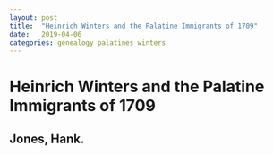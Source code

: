 ```yaml
---
layout: post
title:  "Heinrich Winters and the Palatine Immigrants of 1709"
date:   2019-04-06 
categories: genealogy palatines winters
---
```



# Heinrich Winters and the Palatine Immigrants of 1709

## Jones, Hank.  



